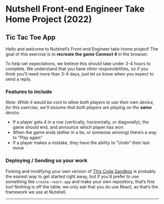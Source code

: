 # Nutshell Front-end Engineer Take Home Project (2022)

## Tic Tac Toe App
Hello and welcome to Nutshell’s Front-end Engineer take-home project! The goal of this exercise is to **recreate the game Connect 4** in the browser.

To help set expectations, we believe this should take under 3-4 hours to complete. We understand that you have other responsibilities, so if you think you’ll need more than 3-4 days, just let us know when you expect to send a reply.

### Features to include

_Note: While it would be cool to allow both players to use their own device, for this exercise, we’ll assume that both players are playing on the **same** device._

- If a player gets 4 in a row (vertically, horizontally, or diagonally), the game should end, and announce which player has won
- When the game ends (either in a tie, or someone winning) there’s a way to "Play again"
- If a player makes a mistake, they have the ability to "Undo" their last move

### Deploying / Sending us your work

Forking and modifying your own version of [This Code Sandbox](https://codesandbox.io/s/connect-4-4mex2u) is probably the easiest way to get started right away, but if you’d prefer to use something like `create-react-app` and make your own repository, that’s fine too! Nothing is off the table; we only ask that you do use React, as that’s the framework we use at Nutshell.

---
